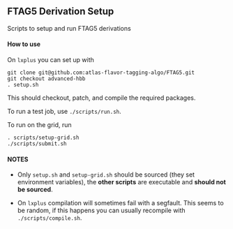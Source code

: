 FTAG5 Derivation Setup
----------------------

Scripts to setup and run FTAG5 derivations

#### How to use ####

On `lxplus` you can set up with

```
git clone git@github.com:atlas-flavor-tagging-algo/FTAG5.git
git checkout advanced-hbb
. setup.sh
```

This should checkout, patch, and compile the required packages.

To run a test job, use `./scripts/run.sh`.

To run on the grid, run
```
. scripts/setup-grid.sh
./scripts/submit.sh
```

#### NOTES ####

 - Only `setup.sh` and `setup-grid.sh` should be sourced (they set
   environment variables), the **other scripts** are executable and
   **should not be sourced**.

 - On `lxplus` compilation will sometimes fail with a segfault. This
   seems to be random, if this happens you can usually recompile with
   `./scripts/compile.sh`.
